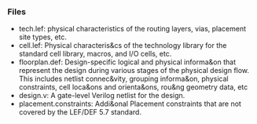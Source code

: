 ### Files

* tech.lef: physical characteristics of the routing layers, vias, placement site types, etc.
* cell.lef: Physical characteris&cs of the technology library for the standard cell library, macros, and I/O cells, etc.
* floorplan.def: Design-specific logical and physical informa&on that represent the design during various stages of the physical design flow. This includes netlist connec&vity, grouping informa&on, physical constraints, cell loca&ons and orienta&ons, rou&ng geometry data, etc
* design.v: A gate-level Verilog netlist for the design.
* placement.constraints: Addi&onal Placement constraints that are not covered by the LEF/DEF 5.7 standard.